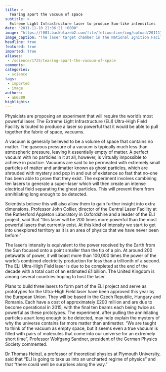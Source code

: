 ```yaml
---
title: >
  Tearing apart the vacuum of space
subtitle: >
  Extreme Light Infrastructure laser to produce Sun-like intensities
date: "2011-11-10 21:06:21 +0000"
image: "https://f001.backblazeb2.com/file/felixonline/img/upload/201111102102-pk1811-40-60-0699-1324_4.jpg"
image_caption: "The laser target chamber in the National Ignition Facility in California, US."
headline: true
featured: true
imported: true
aliases:
 - /science/1725/tearing-apart-the-vacuum-of-space
comments:
categories:
 - science
tags:
 - imported
 - image
authors:
 - ak6309
highlights:
---
```


Physicists are proposing an experiment that will require the world’s most powerful laser. The Extreme Light Infrastructure (ELI) Ultra-High Field Facility is touted to produce a laser so powerful that it would be able to pull together the fabric of space, vacuums.

A vacuum is generally believed to be a volume of space that contains no matter. The gaseous pressure of a vacuum is typically much less than atmospheric pressure, leaving it essentially empty of matter. A perfect vacuum with no particles in it at all, however, is virtually impossible to achieve in practice.
 Vacuums are said to be permeated with extremely small particles of matter and antimatter known as ghost particles, which are shrouded with mystery and pop in and out of existence so fast that no-one has been able to prove that they exist. The experiment involves combining ten lasers to generate a super-laser which will then create an intense electrical field separating the ghost particles. This will prevent them from annihilating long enough to be detected.

Scientists believe this will also allow them to gain further insight into extra dimensions. Professor John Collier, director of the Central Laser Facility at the Rutherford Appleton Laboratory in Oxfordshire and a leader of the ELI project, said that “this laser will be 200 times more powerful than the most powerful lasers that currently exist. At this kind of intensity we start to get into unexplored territory as it is an area of physics that we have never been before.”

The laser’s intensity is equivalent to the power received by the Earth from the Sun focused onto a point smaller than the tip of a pin. At around 200 petawatts of power, it will boast more than 100,000 times the power of the world’s combined electricity production for less than a trillionth of a second. The ELI Ultra-High Field laser is due to be completed at the end of the decade with a total cost of an estimated £1 billion. The United Kingdom is among several countries hoping to host the laser.

Plans to build three lasers to form part of the ELI project and serve as prototypes for the Ultra-High Field laser have been approved this year by the European Union. They will be based in the Czech Republic, Hungary and Romania. Each have a cost of approximately £200 million and are due to become operational in 2015, with the final ten beams each being twice as powerful as these prototypes.
 The experiment, after pulling the annihilating particles apart long enough to be detected, may help explain the mystery of why the universe contains far more matter than antimatter. “We are taught to think of the vacuum as empty space, but it seems even a true vacuum is filled with pairs of molecules that come into our universe for an extremely short time”, Professor Wolfgang Sandner, president of the German Physics Society commented.

Dr Thomas Heinzl, a professor of theoretical physics at Plymouth University, said that “ELI is going to take us into an uncharted regime of physics” and that “there could well be surprises along the way.”

